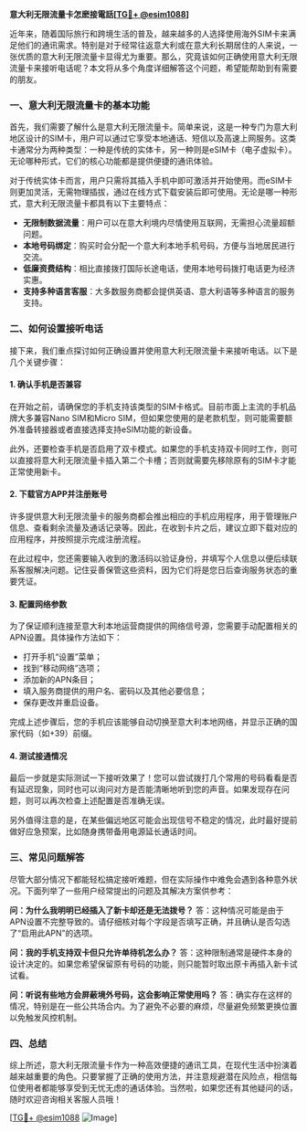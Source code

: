 **意大利无限流量卡怎麽接電話[[TG💪+ @esim1088](https://t.me/s/esim1088)]**

近年来，随着国际旅行和跨境生活的普及，越来越多的人选择使用海外SIM卡来满足他们的通讯需求。特别是对于经常往返意大利或在意大利长期居住的人来说，一张优质的意大利无限流量卡显得尤为重要。那么，究竟该如何正确使用意大利无限流量卡来接听电话呢？本文将从多个角度详细解答这个问题，希望能帮助到有需要的朋友。

### 一、意大利无限流量卡的基本功能

首先，我们需要了解什么是意大利无限流量卡。简单来说，这是一种专门为意大利地区设计的SIM卡，用户可以通过它享受本地通话、短信以及高速上网服务。这类卡通常分为两种类型：一种是传统的实体卡，另一种则是eSIM卡（电子虚拟卡）。无论哪种形式，它们的核心功能都是提供便捷的通讯体验。

对于传统实体卡而言，用户只需将其插入手机中即可激活并开始使用。而eSIM卡则更加灵活，无需物理插拔，通过在线方式下载安装后即可使用。无论是哪一种形式，意大利无限流量卡都具有以下主要特点：

- **无限制数据流量**：用户可以在意大利境内尽情使用互联网，无需担心流量超额问题。
- **本地号码绑定**：购买时会分配一个意大利本地手机号码，方便与当地居民进行交流。
- **低廉资费结构**：相比直接拨打国际长途电话，使用本地号码拨打电话更为经济实惠。
- **支持多种语言客服**：大多数服务商都会提供英语、意大利语等多种语言的服务支持。

### 二、如何设置接听电话

接下来，我们重点探讨如何正确设置并使用意大利无限流量卡来接听电话。以下是几个关键步骤：

#### 1. 确认手机是否兼容

在开始之前，请确保您的手机支持该类型的SIM卡格式。目前市面上主流的手机品牌大多兼容Nano SIM和Micro SIM，但如果您使用的是老款机型，则可能需要额外准备转接器或者直接选择支持eSIM功能的新设备。

此外，还要检查手机是否启用了双卡模式。如果您的手机支持双卡同时工作，则可以直接将意大利无限流量卡插入第二个卡槽；否则就需要先移除原有的SIM卡才能正常使用新卡。

#### 2. 下载官方APP并注册账号

许多提供意大利无限流量卡的服务商都会推出相应的手机应用程序，用于管理账户信息、查看剩余流量及通话记录等。因此，在收到卡片之后，建议立即下载对应的应用程序，并按照提示完成注册流程。

在此过程中，您还需要输入收到的激活码以验证身份，并填写个人信息以便后续联系客服解决问题。记住妥善保管这些资料，因为它们将是您日后查询服务状态的重要凭证。

#### 3. 配置网络参数

为了保证顺利连接至意大利本地运营商提供的网络信号源，您需要手动配置相关的APN设置。具体操作方法如下：

- 打开手机“设置”菜单；
- 找到“移动网络”选项；
- 添加新的APN条目；
- 填入服务商提供的用户名、密码以及其他必要信息；
- 保存更改并重启设备。

完成上述步骤后，您的手机应该能够自动切换至意大利本地网络，并显示正确的国家代码（如+39）前缀。

#### 4. 测试接通情况

最后一步就是实际测试一下接听效果了！您可以尝试拨打几个常用的号码看看是否有延迟现象，同时也可以询问对方是否能清晰地听到您的声音。如果发现存在问题，则可以再次检查上述配置是否准确无误。

另外值得注意的是，在某些偏远地区可能会出现信号不稳定的情况，此时最好提前做好应急预案，比如随身携带备用电源延长通话时间。

### 三、常见问题解答

尽管大部分情况下都能轻松搞定接听难题，但在实际操作中难免会遇到各种意外状况。下面列举了一些用户经常提出的问题及其解决方案供参考：

**问：为什么我明明已经插入了新卡却还是无法拨号？**
答：这种情况可能是由于APN设置不完整导致的。请仔细核对每个字段是否填写正确，并且确认是否勾选了“启用此APN”的选项。

**问：我的手机支持双卡但只允许单待机怎么办？**
答：这种限制通常是硬件本身的设计决定的。如果您希望保留原有号码的功能，则只能暂时取出原卡再插入新卡试试看。

**问：听说有些地方会屏蔽境外号码，这会影响正常使用吗？**
答：确实存在这样的情况，特别是在一些公共场合内。为了避免不必要的麻烦，尽量避免频繁更换位置以免触发风控机制。

### 四、总结

综上所述，意大利无限流量卡作为一种高效便捷的通讯工具，在现代生活中扮演着越来越重要的角色。只要掌握了正确的使用方法，并注意规避潜在风险点，相信每位使用者都能够享受到无忧无虑的通话体验。当然啦，如果您还有其他疑问的话，随时欢迎咨询相关客服人员哦！

[[TG💪+ @esim1088](https://t.me/s/esim1088) ![Image](https://i.postimg.cc/4NQfJmqS/Snipaste-2025-05-13-00-14-12.png)]